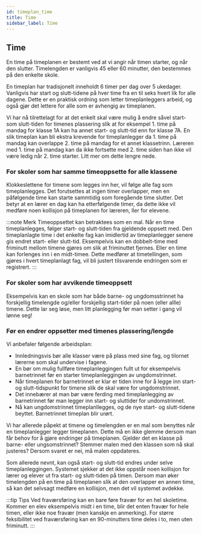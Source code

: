 ```yaml
---
id: timeplan_time
title: Time
sidebar_label: Time
---
```


## Time

En time på timeplanen er bestemt ved at vi angir når timen starter, og når den slutter. Timelengden er vanligvis 45 eller 60 minutter, den bestemmes på den enkelte skole.

En timeplan har tradisjonelt inneholdt 6 timer per dag over 5 ukedager. Vanligvis har start og slutt-tidene på hver time fra en til seks hvert lik for alle dagene. Dette er en praktisk ordning som letter timeplanleggers arbeid, og også gjør det lettere for alle som er avhengig av timeplanen.

Vi har nå tilrettelagt for at det enkelt skal være mulig å endre såvel start- som slutt-tiden for timenes plassering slik at for eksempel 1. time på mandag for klasse 1A kan ha annet start- og slutt-tid enn for klasse 7A. En slik timeplan kan bli ekstra krevende for timeplanlegger da 1. time på mandag  kan overlappe 2. time på mandag for et annet klassetrinn. Læreren med 1. time på mandag kan da ikke fortsette med 2. time siden han ikke vil være ledig når 2. time starter. Litt mer om dette lengre nede.

### For skoler som har samme timeoppsette for alle klassene
Klokkeslettene for timene som legges inn her, vil følge alle fag som timeplanlegges. Det forutsettes at ingen timer overlapper, men en påfølgende time kan starte sammtidig som foregående time slutter. Det betyr at en lærer en dag kan ha etterfølgende timer, da dette ikke vil medføre noen kollisjon på timeplanen for læreren, ller for elevene.

:::note Merk
Timeoppsettet kan betraktees som en mal. Når en time timeplanlegges, følger start- og slutt-tiden fra gjeldende oppsett med. Den timeplanlagte time i det enkelte fag kan imidlertid av timeplanlegger senere gis endret start- eller slutt-tid. Eksempelvis kan en dobbelt-time med friminutt mellom timene gjøres om slik at friminuttet fjernes. Eller en time kan forlenges inn i en midt-timee. Dette medfører at timetellingen, som gjøres i hvert timeplanlagt fag, vil bli justert tilsvarende endringen som er registrert.
:::

### For skoler som har avvikende timeoppsett
Eksempelvis kan en skole som har både barne- og ungdomsstrinnet ha forskjellig timelengde og/eller forskjellig start-tider på noen (eller allle) timene. Dette lar seg løse, men litt planlegging før man setter i gang vil lønne seg!
### Før en endrer oppsetter med timenes plassering/lengde
Vi anbefaler følgende arbeidsplan:
- Innledningsvis bør alle klasser være på plass med sine fag, og tilornet lærerne som skal undervise i fagene.
- En bør om mulig fullføre timeplanleggingen fullt ut for eksempelvis barnetrinnet før en starter timeplanleggingen av ungdomstrinnet.
- Når timeplanen for barnetrinnet er klar er tiden inne for å legge inn start- og slutt-tidspunkt for timene slik de skal være for ungdomstrinnet.
- Det innebærer at man bør være ferding med timeplanlegging av barnetrinnet før man legger inn start- og sluttider for undomstrinnet.
- Nå kan ungdomstrinnet timeplanllegges, og de nye start- og slutt-tidene beyttet. Barnetrinnet timeplan blir urørt.

Vi har allerede påpekt at timene og timelengden er en mal som benyttes når en timeplanlegger legger timeplanen. Dette må en ikke glemme dersom man får behov for å gjøre endringer på timeplanen. Gjelder det en klasse på barne- eller ungsomstrinnet? Stemmer malen med den klassen som nå skal justeres? Dersom svaret er nei, må malen oppdateres.

Som allerede nevnt, kan også start- og slutt-tid endres under selve timeplanleggingen. Systemet sjekker at det ikke oppstår noen kollisjon for lærer og elever ut fra start- og slutt-tiden på timen. Dersom man øker timelengden på en time på timeplanen slik at den overlapper en annen time, så kan det selvsagt medføre en kollisjon, men det vil systemet avdekke.

:::tip Tips
Ved fraværsføring kan en bare føre fravær for en hel skoletime. Kommer en elev eksempelvis midt i en time, blir det enten fravær for hele timen, eller ikke noe fravær (men kanskje en anmerking). For større feksibilitet ved fraværsføring kan en 90-minutters time deles i to, men uten friminutt. 
:::


